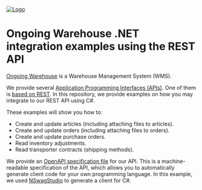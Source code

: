 ﻿<a href="http://www.ongoingwarehouse.com">![Logo](http://www.ongoingwarehouse.com/images/logotype.png)</a>
# Ongoing Warehouse .NET integration examples using the REST API
[Ongoing Warehouse](https://www.ongoingwarehouse.com/) is a Warehouse Management System (WMS).

We provide several [Application Programming Interfaces (APIs)](https://developer.ongoingwarehouse.com/). One of them is [based on REST](https://developer.ongoingwarehouse.com/REST/v1/index.html). In this repository, we provide examples on how you may integrate to our REST API using C#.

These examples will show you how to:
* Create and update articles (including attaching files to articles).
* Create and update orders (including attaching files to orders).
* Create and update purchase orders.
* Read inventory adjustments.
* Read transporter contracts (shipping methods).

We provide an [OpenAPI specification file](https://developer.ongoingwarehouse.com/REST/v1/openapi.json) for our API. This is a machine-readable specification of the API, which allows you to automatically generate client code for your own programming language.  In this example, we used [NSwagStudio](https://github.com/RicoSuter/NSwag/wiki/NSwagStudio) to generate a client for C#.